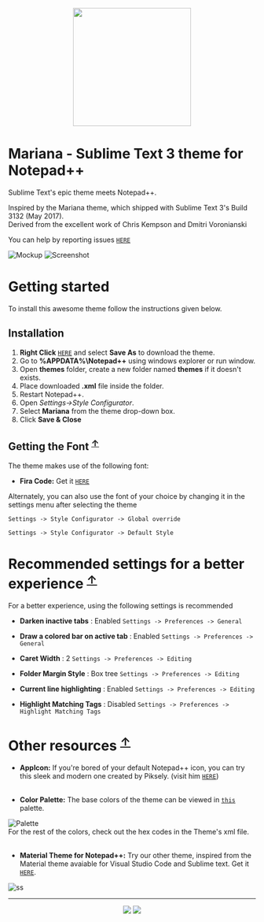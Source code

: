 <p align="center"><a href="https://github.com/HiSandy/npp-material-theme"><img width="240px" src="https://i.imgur.com/4flFIjK.png"/></a></p>

# Mariana - Sublime Text 3 theme for Notepad++

Sublime Text's epic theme meets Notepad++.

Inspired by the Mariana theme, which shipped with Sublime Text 3's Build 3132 (May 2017).  
Derived from the excellent work of Chris Kempson and Dmitri Voronianski

You can help by reporting issues [`HERE`](https://github.com/Codextor/npp-mariana-theme/issues)

![Mockup](https://i.imgur.com/mDhIUHl.png)
![Screenshot](https://i.imgur.com/3Jt8eD4.png)

# Getting started

To install this awesome theme follow the instructions given below.

## Installation

1. **Right Click** [`HERE`](https://raw.githubusercontent.com/Codextor/npp-mariana-theme/master/Mariana.xml) and select **Save As** to download the theme.
2. Go to **%APPDATA%\Notepad++** using windows explorer or run window.
3. Open **themes** folder, create a new folder named **themes** if it doesn't exists.
4. Place downloaded **.xml** file inside the folder.
5. Restart Notepad++.
6. Open *Settings->Style Configurator*.
7. Select **Mariana** from the theme drop-down box.
8. Click **Save & Close**

## Getting the Font <sup>[↑](#getting-started)</sup>

The theme makes use of the following font:

- **Fira Code:** Get it [`HERE`](https://github.com/tonsky/FiraCode)

Alternately, you can also use the font of your choice by changing it in the settings menu after selecting the theme

`Settings -> Style Configurator -> Global override`

`Settings -> Style Configurator -> Default Style`

# Recommended settings for a better experience <sup>[↑](#getting-started)</sup>

For a better experience, using the following settings is recommended

- **Darken inactive tabs** : Enabled
`Settings -> Preferences -> General`

- **Draw a colored bar on active tab** : Enabled
`Settings -> Preferences -> General`

- **Caret Width** : 2
`Settings -> Preferences -> Editing`

- **Folder Margin Style** : Box tree
`Settings -> Preferences -> Editing`

- **Current line highlighting** : Enabled
`Settings -> Preferences -> Editing`

- **Highlight Matching Tags** : Disabled
`Settings -> Preferences -> Highlight Matching Tags`

# Other resources <sup>[↑](#getting-started)</sup>

- **AppIcon:** If you're bored of your default Notepad++ icon, you can try this  sleek and modern one created by Piksely. (visit him [`HERE`](http://www.piksely.com/))
<br/><br/>

- **Color Palette:** The base colors of the theme can be viewed in [`this`](https://coolors.co/d8dee9-99c794-c695c6-ec5f66-343d46) palette.  

![Palette](https://coolors.co/export/png/d8dee9-99c794-c695c6-ec5f66-343d46)  
For the rest of the colors, check out the hex codes in the Theme's xml file.
<br/><br/>

- **Material Theme for Notepad++:** Try our other theme, inspired from the Material theme avaiable for Visual Studio Code and Sublime text. Get it [`HERE`](https://github.com/Codextor/npp-material-theme).  

![ss](https://i.imgur.com/pmUKNUa.png)
<br/>

---

<p align="center"><a href="http://www.apache.org/licenses/LICENSE-2.0"><img src="https://img.shields.io/badge/License-Apache_2.0-5E81AC.svg?style=flat-square"/></a> <a href="https://creativecommons.org/licenses/by-sa/4.0"><img src="https://img.shields.io/badge/License-CC_BY--SA_4.0-5E81AC.svg?style=flat-square"/></a></p>
